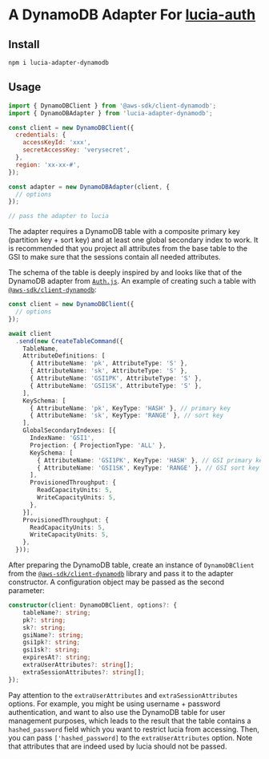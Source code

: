 # A DynamoDB Adapter For [lucia-auth](https://github.com/lucia-auth/lucia)

## Install

```shell
npm i lucia-adapter-dynamodb
```

## Usage

```javascript
import { DynamoDBClient } from '@aws-sdk/client-dynamodb';
import { DynamoDBAdapter } from 'lucia-adapter-dynamodb';

const client = new DynamoDBClient({
  credentials: {
    accessKeyId: 'xxx',
    secretAccessKey: 'verysecret',
  },
  region: 'xx-xx-#',
});

const adapter = new DynamoDBAdapter(client, {
  // options
});

// pass the adapter to lucia
```

The adapter requires a DynamoDB table with a composite primary key (partition key + sort key) and at least one global secondary index to work. It is recommended that you project all attributes from the base table to the GSI to make sure that the sessions contain all needed attributes.

The schema of the table is deeply inspired by and looks like that of the DynamoDB adapter from [`Auth.js`](https://authjs.dev/reference/adapter/dynamodb). An example of creating such a table with [`@aws-sdk/client-dynamodb`](https://docs.aws.amazon.com/AWSJavaScriptSDK/v3/latest/client/dynamodb/):

```typescript
const client = new DynamoDBClient({
  // options
});

await client
  .send(new CreateTableCommand({
    TableName,
    AttributeDefinitions: [
      { AttributeName: 'pk', AttributeType: 'S' },
      { AttributeName: 'sk', AttributeType: 'S' },
      { AttributeName: 'GSI1PK', AttributeType: 'S' },
      { AttributeName: 'GSI1SK', AttributeType: 'S' },
    ],
    KeySchema: [
      { AttributeName: 'pk', KeyType: 'HASH' }, // primary key
      { AttributeName: 'sk', KeyType: 'RANGE' }, // sort key
    ],
    GlobalSecondaryIndexes: [{
      IndexName: 'GSI1',
      Projection: { ProjectionType: 'ALL' },
      KeySchema: [
        { AttributeName: 'GSI1PK', KeyType: 'HASH' }, // GSI primary key
        { AttributeName: 'GSI1SK', KeyType: 'RANGE' }, // GSI sort key
      ],
      ProvisionedThroughput: {
        ReadCapacityUnits: 5,
        WriteCapacityUnits: 5,
      },
    }],
    ProvisionedThroughput: {
      ReadCapacityUnits: 5,
      WriteCapacityUnits: 5,
    },
  }));
```

After preparing the DynamoDB table, create an instance of `DynamoDBClient` from the [`@aws-sdk/client-dynamodb`](https://docs.aws.amazon.com/AWSJavaScriptSDK/v3/latest/client/dynamodb/) library and pass it to the adapter constructor. A configuration object may be passed as the second parameter:

```typescript
constructor(client: DynamoDBClient, options?: {
    tableName?: string;
    pk?: string;
    sk?: string;
    gsiName?: string;
    gsi1pk?: string;
    gsi1sk?: string;
    expiresAt?: string;
    extraUserAttributes?: string[];
    extraSessionAttributes?: string[];
});
```

Pay attention to the `extraUserAttributes` and `extraSessionAttributes` options. For example, you might be using username + password authentication, and want to also use the DynamoDB table for user management purposes, which leads to the result that the table contains a `hashed_password` field which you want to restrict lucia from accessing. Then, you can pass `['hashed_password]` to the `extraUserAttributes` option. Note that attributes that are indeed used by lucia should not be passed.

